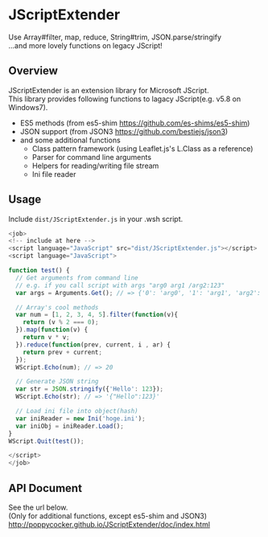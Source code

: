 JScriptExtender
===========

Use Array#filter, map, reduce, String#trim, JSON.parse/stringify  
...and more lovely functions on legacy JScript!

## Overview

JScriptExtender is an extension library for Microsoft JScript.  
This library provides following functions to lagacy JScript(e.g. v5.8 on Windows7).  
* ES5 methods (from es5-shim https://github.com/es-shims/es5-shim)
* JSON support (from JSON3 https://github.com/bestiejs/json3)
* and some additional functions
  * Class pattern framework (using Leaflet.js's L.Class as a reference)
  * Parser for command line arguments
  * Helpers for reading/writing file stream
  * Ini file reader

## Usage
Include `dist/JScriptExtender.js` in your .wsh script.
```JavaScript
<job>
<!-- include at here -->
<script language="JavaScript" src="dist/JScriptExtender.js"></script>
<script language="JavaScript">

function test() {
  // Get arguments from command line
  // e.g. if you call script with args "arg0 arg1 /arg2:123"
  var args = Arguments.Get(); // => {'0': 'arg0', '1': 'arg1', 'arg2': '123'}

  // Array's cool methods
  var num = [1, 2, 3, 4, 5].filter(function(v){
    return (v % 2 === 0);
  }).map(function(v) {
    return v * v;
  }).reduce(function(prev, current, i , ar) {
    return prev + current;
  });
  WScript.Echo(num); // => 20

  // Generate JSON string
  var str = JSON.stringify({'Hello': 123});
  WScript.Echo(str); // => '{"Hello":123}'

  // Load ini file into object(hash)
  var iniReader = new Ini('hoge.ini');
  var iniObj = iniReader.Load();
}
WScript.Quit(test());

</script>
</job>
```

## API Document

See the url below.  
(Only for additional functions, except es5-shim and JSON3)
http://poppycocker.github.io/JScriptExtender/doc/index.html
